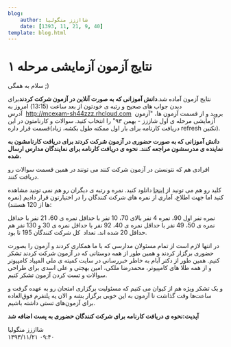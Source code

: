 ```yaml
---
blog:
    author: شااززز منگولیا
    date: [1393, 11, 21, 9, 40]
template: blog.html
---
```

# نتایج آزمون آزمایشی مرحله ۱

<div class="cnt">
سلام به همگی ;)<p></p>
<p>نتایج آزمون آماده شد.<strong>دانش آموزانی که به صورت آنلاین در آزمون شرکت کردند</strong>برای دیدن جواب های صحیح و رتبه ی خودتون از بعد ساعت (13:15) امروز به آدرس  <a href="http://mcexam-sh44zzz.rhcloud.com/">http://mcexam-sh44zzz.rhcloud.com</a>  بروید و از قسمت آزمون ها، "آزمون آزمایشی مرحله ی اول شاززز - بهمن ۹۳" را انتخاب کنید. سوالات و کارنامتون در این قسمت قرار داره(دریافت کارنامه برای بار اول ممکنه طول بکشه، زیاد refresh نکنین). </p>
<p><strong>دانش آموزانی که به صورت حضوری در آزمون شرکت کردند برای دریافت کارنامشون به نماینده ی مدرسشون مراجعه کنند. نحوه ی دریافت کارنامه برای نمایندگان مدارس ارسال شده.</strong></p>
<p>افرادی هم که نتونستن در آزمون شرکت کنند می تونند در همین قسمت سوالات رو دریافت کنند.</p>
<p>کلید رو هم می تونید از <a href="http://l2l.ir/54X" target="_blank">اینجا</a> دانلود کنید. نمره و رتبه ی دیگران رو هم نمی تونید مشاهده کنید اما جهت اطلاع، آماری از نمره های شرکت کنندگان را در اختیارتون قرار دادیم (نمره ها از 120 هستند):</p>
<p>نمره نفر اول 90، نمره 4 نفر بالای 70، 10 نفر با حداقل نمره ی 60، 21 نفر با حداقل نمره ی 50، 49 نفر با حداقل نمره ی 40، 92 نفر با حداقل نمره ی 30 و 130 نفر هم حداقل 20 شده اند. تعداد  کل شرکت کنندگان 195 تا بود.</p>
<p>در انتها لازم است از تمام مسئولان مدارسی که با ما همکاری کردند و آزمون را بصورت حضوری برگزار کردند و همین طور از همه دوستانی که در آزمون شرکت کردند تشکر کنیم. همین طور از دکتر آبام به خاطر خبررسانی در سایت کمیته ی ملی المپیاد کامپیوتر و از همه طلا های کامپیوتر، محمدرضا ملکی، امین بهجتی و علی اسدی برای طراحی سوالات و تست کردن آزمون تشکر کنیم.</p>
<p>و یک تشکر ویژه هم از کیوان می کنیم که مسئولیت برگزاری امتحان رو به عهده گرفت و ساعت‌ها وقت گذاشت تا آزمون به‌ این خوبی برگزار بشه و الان یه پلتفرم فوق‌العاده برای آزمون‌های تستی داشته باشیم.</p>
<p><strong>آپدیت:نحوه ی دریافت کارنامه برای شرکت کنندگان حضوری به پست اضافه شد</strong></p>
</div>

<div class="blog-info">
    <div class="blog-author">شااززز منگولیا</div>
    <div class="blog-date">۱۳۹۳/۱۱/۲۱ ۰۹:۴۰</div>
</div>

